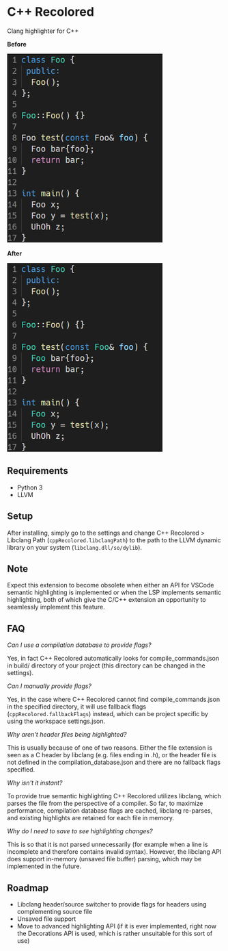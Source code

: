 # C++ Recolored

Clang highlighter for C++

**Before**

![before](https://raw.githubusercontent.com/notAlaanor/cppRecolored/master/.media/before.png "Without C++ Recolored")

**After**

![after](https://raw.githubusercontent.com/notAlaanor/cppRecolored/master/.media/after.png "With C++ Recolored")

## Requirements

- Python 3
- LLVM

## Setup

After installing, simply go to the settings and change C++ Recolored > Libclang Path (`cppRecolored.libclangPath`) to the path to the LLVM dynamic library on your system (`libclang.dll/so/dylib`).

## Note

Expect this extension to become obsolete when either an API for VSCode semantic highlighting is implemented or when the LSP implements semantic highlighting, both of which give the C/C++ extension an opportunity to seamlessly implement this feature.

## FAQ

_Can I use a compilation database to provide flags?_

Yes, in fact C++ Recolored automatically looks for compile_commands.json in build/ directory of your project (this directory can be changed in the settings).

_Can I manually provide flags?_

Yes, in the case where C++ Recolored cannot find compile_commands.json in the specified directory, it will use fallback flags (`cppRecolored.fallbackFlags`) instead, which can be project specific by using the workspace settings.json.

_Why aren't header files being highlighted?_

This is usually because of one of two reasons. Either the file extension is seen as a C header by libclang (e.g. files ending in .h), or the header file is not defined in the compilation_database.json and there are no fallback flags specified.

_Why isn't it instant?_

To provide true semantic highlighting C++ Recolored utilizes libclang, which parses the file from the perspective of a compiler. So far, to maximize performance, compilation database flags are cached, libclang re-parses, and existing highlights are retained for each file in memory.

_Why do I need to save to see highlighting changes?_

This is so that it is not parsed unnecessarily (for example when a line is incomplete and therefore contains invalid syntax). However, the libclang API does support in-memory (unsaved file buffer) parsing, which may be implemented in the future.

## Roadmap

- Libclang header/source switcher to provide flags for headers using complementing source file
- Unsaved file support
- Move to advanced highlighting API (if it is ever implemented, right now the Decorations API is used, which is rather unsuitable for this sort of use)
